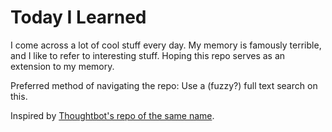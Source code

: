 # Today I Learned

I come across a lot of cool stuff every day. My memory is famously terrible,
and I like to refer to interesting stuff. Hoping this repo serves as an extension
to my memory.

Preferred method of navigating the repo: Use a (fuzzy?) full text search on this.

Inspired by [Thoughtbot's repo of the same name](https://github.com/thoughtbot/til).
